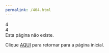 ```yaml
---
permalink: /404.html
---
```

<!DOCTYPE html>
<html lang="pt-BR">
    <head>
      <title>ERRO 404</title>
      <link rel="icon" type="image/x-icon" href="../assets/favicon/favicon.png">
      <link href="404.css" rel="stylesheet">
      <link href="https://fonts.googleapis.com/css2?family=Nunito+Sans:wght@600;900&display=swap" rel="stylesheet">
      <script src="https://kit.fontawesome.com/4b9ba14b0f.js" crossorigin="anonymous"></script>
    </head>
    <body>
      <div class="mainbox">
         <div class="err">4</div>
         <i class="far fa-question-circle fa-spin"></i>
         <div class="err2">4</div>
         <div class="msg">Esta página não existe.<p>Clique <a href="../">AQUI</a> para retornar para a página inicial.</p></div>
      </div>
     </body>
</html>
